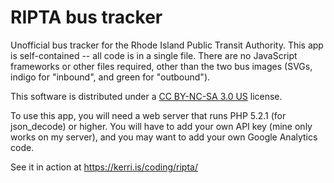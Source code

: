 # RIPTA bus tracker
Unofficial bus tracker for the Rhode Island Public Transit Authority. This app is self-contained -- all code is in a single file. There are no JavaScript frameworks or other files required, other than the two bus images (SVGs, indigo for "inbound", and green for "outbound").

This software is distributed under a [CC BY-NC-SA 3.0 US](https://creativecommons.org/licenses/by-nc-sa/3.0/us/) license.

To use this app, you will need a web server that runs PHP 5.2.1 (for json_decode) or higher. You will have to add your own API key (mine only works on my server), and you may want to add your own Google Analytics code. 

See it in action at https://kerri.is/coding/ripta/
